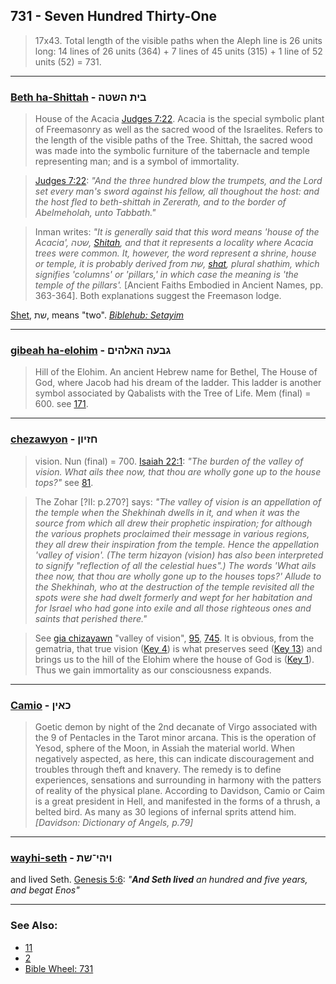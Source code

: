 ## 731 - Seven Hundred Thirty-One
> 17x43. Total length of the visible paths when the Aleph line is 26 units long: 14 lines of 26 units (364) + 7 lines of 45 units (315) + 1 line of 52 units (52) = 731.

---

### [Beth ha-Shittah](/keys/BITh-HShTH) - בית השטה
> House of the Acacia [Judges 7:22](http://biblehub.com/judges/7-22.htm). Acacia is the special symbolic plant of Freemasonry as well as the sacred wood of the Israelites. Refers to the length of the visible paths of the Tree. Shittah, the sacred wood was made into the symbolic furniture of the tabernacle and temple representing man; and is a symbol of immortality.

> [Judges 7:22](http://biblehub.com/judges/7-22.htm): *"And the three hundred blow the trumpets, and the Lord set every man's sword against his fellow, all thoughout the host: and the host fled to beth-shittah in Zererath, and to the border of Abelmeholah, unto Tabbath."*

> Inman writes: *"It is generally said that this word means 'house of the Acacia', שטה, [Shitah](/keys/ShTH), and that it represents a locality where Acacia trees were common. It, however, the word represent a shrine, house or temple, it is probably derived from שת, [shat](/keys/ShTh), plural shathim, which signifies 'columns' or 'pillars,' in which case the meaning is 'the temple of the pillars'.* [Ancient Faiths Embodied in Ancient Names, pp. 363-364]. Both explanations suggest the Freemason lodge.

[Shet](/keys/ShTh), שת, means "two". *[Biblehub: Setayim](http://biblehub.com/hebrew/shetayim_8147.htm)*

---

### [gibeah ha-elohim](/keys/GBOH.HALHIMf) - גבעה האלהים
> Hill of the Elohim. An ancient Hebrew name for Bethel, The House of God, where Jacob had his dream of the ladder. This ladder is another symbol associated by Qabalists with the Tree of Life. Mem (final) = 600. see [171](171).

---

### [chezawyon](/keys/ChZIVNf) - חזיון
> vision. Nun (final) = 700. [Isaiah 22:1](http://biblehub.com/isaiah/22-1.htm): *"The burden of the valley of vision. What ails thee now, that thou are wholly gone up to the house tops?"* see [81](81).

> The Zohar [?II: p.270?] says: *"The valley of vision is an appellation of the temple when the Shekhinah dwells in it, and when it was the source from which all drew their prophetic inspiration; for although the various prophets proclaimed their message in various regions, they all drew their inspiration from the temple. Hence the appellation 'valley of vision'. (The term hizayon (vision) has also been interpreted to signify "reflection of all the celestial hues".) The words 'What ails thee now, that thou are wholly gone up to the houses tops?' Allude to the Shekhinah, who at the destruction of the temple revisited all the spots were she had dwelt formerly and wept for her habitation and for Israel who had gone into exile and all those righteous ones and saints that perished there."*

> See [gia chizayawn](/keys/GIA.ChZIVN) "valley of vision", [95](95), [745](745). It is obvious, from the gematria, that true vision ([Key 4](4)) is what preserves seed ([Key 13](13)) and brings us to the hill of the Elohim where the house of God is ([Key 1](1)). Thus we gain immortality as our consciousness expands.

---

### [Camio](/keys/KAINf) - כאין
> Goetic demon by night of the 2nd decanate of Virgo associated with the 9 of Pentacles in the Tarot minor arcana. This is the operation of Yesod, sphere of the Moon, in Assiah the material world. When negatively aspected, as here, this can indicate discouragement and troubles through theft and knavery. The remedy is to define experiences, sensations and surrounding in harmony with the patters of reality of the physical plane. According to Davidson, Camio or Caim is a great president in Hell, and manifested in the forms of a thrush, a belted bird. As many as 30 legions of infernal sprits attend him. *[Davidson: Dictionary of Angels, p.79]*

---

### [wayhi-seth](/keys/VIHI-ShTh) - ויהי־שת
and lived Seth. [Genesis 5:6](https://biblehub.com/genesis/5-6.htm): *"**And Seth lived** an hundred and five years, and begat Enos"*

---

### See Also:

- [11](11)
- [2](2)
- [Bible Wheel: 731](https://www.biblewheel.com//GR/GR_Database.php?SearchBy_Gematria=731)

